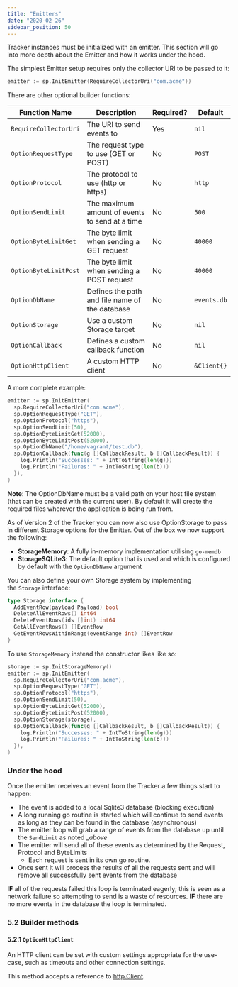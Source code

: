 ```yaml
---
title: "Emitters"
date: "2020-02-26"
sidebar_position: 50
---
```


Tracker instances must be initialized with an emitter. This section will go into more depth about the Emitter and how it works under the hood.

The simplest Emitter setup requires only the collector URI to be passed to it:

```go
emitter := sp.InitEmitter(RequireCollectorUri("com.acme"))
```

There are other optional builder functions:

| **Function Name** | **Description** | **Required?** | **Default** |
| --- | --- | --- | --- |
| `RequireCollectorUri` | The URI to send events to | Yes | `nil` |
| `OptionRequestType` | The request type to use (GET or POST) | No | `POST` |
| `OptionProtocol` | The protocol to use (http or https) | No | `http` |
| `OptionSendLimit` | The maximum amount of events to send at a time | No | `500` |
| `OptionByteLimitGet` | The byte limit when sending a GET request | No | `40000` |
| `OptionByteLimitPost` | The byte limit when sending a POST request | No | `40000` |
| `OptionDbName` | Defines the path and file name of the database | No | `events.db` |
| `OptionStorage` | Use a custom Storage target | No | `nil` |
| `OptionCallback` | Defines a custom callback function | No | `nil` |
| `OptionHttpClient` | A custom HTTP client | No | `&Client{}` |

A more complete example:

```go
emitter := sp.InitEmitter(
  sp.RequireCollectorUri("com.acme"),
  sp.OptionRequestType("GET"),
  sp.OptionProtocol("https"),
  sp.OptionSendLimit(50),
  sp.OptionByteLimitGet(52000),
  sp.OptionByteLimitPost(52000),
  sp.OptionDbName("/home/vagrant/test.db"),
  sp.OptionCallback(func(g []CallbackResult, b []CallbackResult)) {
    log.Println("Successes: " + IntToString(len(g)))
    log.Println("Failures: " + IntToString(len(b)))
  }),
)
```

**Note**: The OptionDbName must be a valid path on your host file system (that can be created with the current user). By default it will create the required files wherever the application is being run from.

As of Version 2 of the Tracker you can now also use OptionStorage to pass in different Storage options for the Emitter. Out of the box we now support the following:

- **StorageMemory**: A fully in-memory implementation utilising `go-memdb`
- **StorageSQLite3**: The default option that is used and which is configured by default with the `OptionDbName` argument

You can also define your own Storage system by implementing the `Storage` interface:

```go
type Storage interface {
  AddEventRow(payload Payload) bool
  DeleteAllEventRows() int64
  DeleteEventRows(ids []int) int64
  GetAllEventRows() []EventRow
  GetEventRowsWithinRange(eventRange int) []EventRow
}
```

To use `StorageMemory` instead the constructor likes like so:

```go
storage := sp.InitStorageMemory()
emitter := sp.InitEmitter(
  sp.RequireCollectorUri("com.acme"),
  sp.OptionRequestType("GET"),
  sp.OptionProtocol("https"),
  sp.OptionSendLimit(50),
  sp.OptionByteLimitGet(52000),
  sp.OptionByteLimitPost(52000),
  sp.OptionStorage(storage),
  sp.OptionCallback(func(g []CallbackResult, b []CallbackResult)) {
    log.Println("Successes: " + IntToString(len(g)))
    log.Println("Failures: " + IntToString(len(b)))
  }),
)
```

### Under the hood

Once the emitter receives an event from the Tracker a few things start to happen:

- The event is added to a local Sqlite3 database (blocking execution)
- A long running go routine is started which will continue to send events as long as they can be found in the database (asynchronous)
- The emitter loop will grab a range of events from the database up until the `SendLimit` as noted __above_
- The emitter will send all of these events as determined by the Request, Protocol and ByteLimits
    - Each request is sent in its own go routine.
- Once sent it will process the results of all the requests sent and will remove all successfully sent events from the database

**IF** all of the requests failed this loop is terminated eagerly; this is seen as a network failure so attempting to send is a waste of resources. **IF** there are no more events in the database the loop is terminated.

### 5.2 Builder methods

#### 5.2.1 `OptionHttpClient`

An HTTP client can be set with custom settings appropriate for the use-case, such as timeouts and other connection settings.

This method accepts a reference to [http.Client](https://golang.org/pkg/net/http/#Client).
